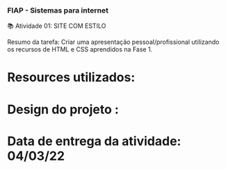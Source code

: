 ### FIAP  - Sistemas para internet
📚 Atividade 01: SITE COM ESTILO

Resumo da tarefa: Criar uma apresentação pessoal/profissional utilizando os recursos de HTML e CSS aprendidos na Fase 1.
 
 # Resources utilizados: 

 # Design do projeto : 

 # Data de entrega da atividade: 04/03/22
